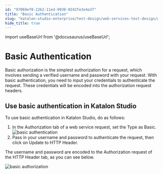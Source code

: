 ```yaml
---
id: "97069ef0-22b2-11ed-9930-0242fe3e4a3f"
title: "Basic Authentication"
slug: "katalon-studio-enterprise/test-design/web-services-test-design/working-with-apiweb-services-project/basic-authentication"
hide_title: true
---
```

import useBaseUrl from '@docusaurus/useBaseUrl';


# <a id="id_1" class="anchor_top_offset"/><a id="ariaid-title1" class="anchor_top_offset"/> Basic Authentication

<p xmlns="http://www.w3.org/1999/xhtml" className="p">Basic authorization is the simplest authorization for a request, which involves sending a verified username and password with your request. With basic authentication, you need to input your credentials to authenticate the request. These credentials will be encoded into the authorization request headers.</p> 

## <a id="task-5613" class="anchor_top_offset"/>Use basic authentication in Katalon Studio

<section xmlns="http://www.w3.org/1999/xhtml" className="section context">To use basic authentication in Katalon Studio, do as follows:</section> 
<ol xmlns="http://www.w3.org/1999/xhtml" className="ol steps"><li className="li step stepexpand"><span className="ph cmd">In the <span className="ph uicontrol">Authorization</span> tab of a web service request, set the <span className="ph uicontrol">Type</span> as <span className="ph uicontrol">Basic</span>.</span><div className="itemgroup info"><img className="image" src={useBaseUrl("/970873b0-22b2-11ed-9930-0242fe3e4a3f.png")} alt="basic authentication" /></div></li><li className="li step stepexpand"><span className="ph cmd">Pass in your username and password to authenticate the request, then click on <span className="ph uicontrol">Update to HTTP Header</span>. </span></li></ol> 
<section xmlns="http://www.w3.org/1999/xhtml" className="section result"><p className="p">The username and password are encoded to the <span className="ph uicontrol">Authorization</span> request of the <span className="ph uicontrol">HTTP Header</span> tab, as you can see below. </p><p className="p"><img className="image" src={useBaseUrl("/970629c0-22b2-11ed-9930-0242fe3e4a3f.png")} alt="basic authorization" /></p></section> 
